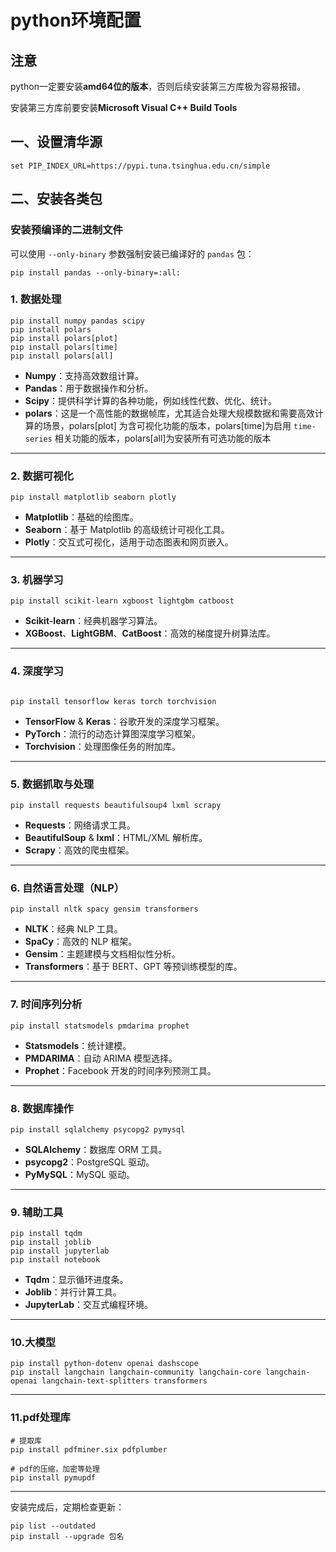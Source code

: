 # python环境配置

## 注意

python一定要安装**amd64位的版本**，否则后续安装第三方库极为容易报错。

安装第三方库前要安装**Microsoft Visual C++ Build Tools**

## **一、设置清华源**

```
set PIP_INDEX_URL=https://pypi.tuna.tsinghua.edu.cn/simple
```

## **二、安装各类包**

### **安装预编译的二进制文件**

可以使用 `--only-binary` 参数强制安装已编译好的 `pandas` 包：

```
pip install pandas --only-binary=:all:
```

### 1. **数据处理**

```
pip install numpy pandas scipy
pip install polars
pip install polars[plot] 
pip install polars[time]
pip install polars[all]
```

- **Numpy**：支持高效数组计算。
- **Pandas**：用于数据操作和分析。
- **Scipy**：提供科学计算的各种功能，例如线性代数、优化、统计。
- **polars**：这是一个高性能的数据帧库，尤其适合处理大规模数据和需要高效计算的场景，polars[plot] 为含可视化功能的版本，polars[time]为启用 `time-series` 相关功能的版本，polars[all]为安装所有可选功能的版本

------

### 2. **数据可视化**

```
pip install matplotlib seaborn plotly
```

- **Matplotlib**：基础的绘图库。
- **Seaborn**：基于 Matplotlib 的高级统计可视化工具。
- **Plotly**：交互式可视化，适用于动态图表和网页嵌入。

------

### 3. **机器学习**

```
pip install scikit-learn xgboost lightgbm catboost
```

- **Scikit-learn**：经典机器学习算法。
- **XGBoost**、**LightGBM**、**CatBoost**：高效的梯度提升树算法库。

------

### 4. **深度学习**

```

pip install tensorflow keras torch torchvision
```

- **TensorFlow** & **Keras**：谷歌开发的深度学习框架。
- **PyTorch**：流行的动态计算图深度学习框架。
- **Torchvision**：处理图像任务的附加库。

------

### 5. **数据抓取与处理**

```
pip install requests beautifulsoup4 lxml scrapy
```

- **Requests**：网络请求工具。
- **BeautifulSoup** & **lxml**：HTML/XML 解析库。
- **Scrapy**：高效的爬虫框架。

------

### 6. **自然语言处理（NLP）**

```
pip install nltk spacy gensim transformers
```

- **NLTK**：经典 NLP 工具。
- **SpaCy**：高效的 NLP 框架。
- **Gensim**：主题建模与文档相似性分析。
- **Transformers**：基于 BERT、GPT 等预训练模型的库。

------

### 7. **时间序列分析**

```
pip install statsmodels pmdarima prophet
```

- **Statsmodels**：统计建模。
- **PMDARIMA**：自动 ARIMA 模型选择。
- **Prophet**：Facebook 开发的时间序列预测工具。

------

### 8. **数据库操作**

```
pip install sqlalchemy psycopg2 pymysql
```

- **SQLAlchemy**：数据库 ORM 工具。
- **psycopg2**：PostgreSQL 驱动。
- **PyMySQL**：MySQL 驱动。

------

### 9. **辅助工具**

```
pip install tqdm
pip install joblib 
pip install jupyterlab
pip install notebook
```

- **Tqdm**：显示循环进度条。
- **Joblib**：并行计算工具。
- **JupyterLab**：交互式编程环境。

***

### 10.大模型

```
pip install python-dotenv openai dashscope
pip install langchain langchain-community langchain-core langchain-openai langchain-text-splitters transformers

```

***

### 11.pdf处理库

```
# 提取库
pip install pdfminer.six pdfplumber

# pdf的压缩，加密等处理
pip install pymupdf
```



------

安装完成后，定期检查更新：

```
pip list --outdated
pip install --upgrade 包名
```

